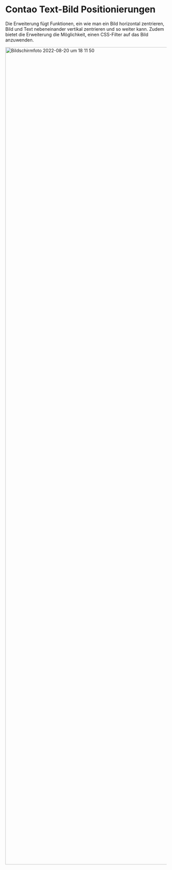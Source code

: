 # Contao Text-Bild Positionierungen
Die Erweiterung fügt Funktionen, ein wie man ein Bild horizontal zentrieren, Bild und Text nebeneinander vertikal zentrieren und so weiter kann. Zudem bietet die Erweiterung die Möglichkeit, einen CSS-Filter auf das Bild anzuwenden.

<img width="2554" alt="Bildschirmfoto 2022-08-20 um 18 11 50" src="https://user-images.githubusercontent.com/6552484/185756400-5545d593-e5e1-4f9c-b818-17451e6824a7.png">
